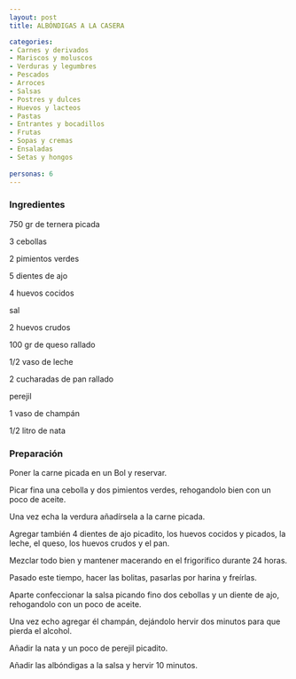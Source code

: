 ```yaml
---
layout: post
title: ALBÓNDIGAS A LA CASERA

categories:
- Carnes y derivados
- Mariscos y moluscos
- Verduras y legumbres
- Pescados
- Arroces
- Salsas
- Postres y dulces
- Huevos y lacteos
- Pastas
- Entrantes y bocadillos
- Frutas
- Sopas y cremas
- Ensaladas
- Setas y hongos
 
personas: 6 
---
```


<h3>Ingredientes</h3>
750 gr de ternera picada

3 cebollas

2 pimientos verdes

5 dientes de ajo

4 huevos cocidos

sal

2 huevos crudos

100 gr de queso rallado

1/2 vaso de leche

2 cucharadas de pan rallado

perejil

1 vaso de champán

1/2 litro de nata

<h3>Preparación</h3>
Poner la carne picada en un Bol y reservar.

Picar fina una cebolla y dos pimientos verdes, rehogandolo bien con un poco de aceite.

Una vez echa la verdura añadírsela a la carne picada.

Agregar también 4 dientes de ajo picadito, los huevos cocidos y picados, la leche, el queso, los huevos crudos y el pan.

Mezclar todo bien y mantener macerando en el frigorífico durante 24 horas.

Pasado este tiempo, hacer las bolitas, pasarlas por harina y freírlas.

Aparte confeccionar la salsa picando fino dos cebollas y un diente de ajo, rehogandolo con un poco de aceite.

Una vez echo agregar él champán, dejándolo hervir dos minutos para que pierda el alcohol.

Añadir la nata y un poco de perejil picadito.

Añadir las albóndigas a la salsa y hervir 10 minutos.

